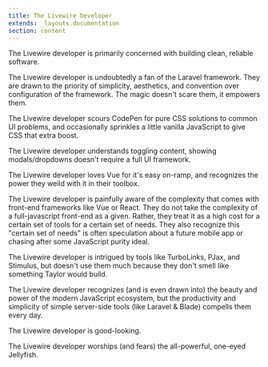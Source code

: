 ```yaml
---
title: The Livewire Developer
extends: _layouts.documentation
section: content
---
```


The Livewire developer is primarily concerned with building clean, reliable software.

The Livewire developer is undoubtedly a fan of the Laravel framework. They are drawn to the priority of simplicity, aesthetics, and convention over configuration of the framework. The magic doesn't scare them, it empowers them.

The Livewire developer scours CodePen for pure CSS solutions to common UI problems, and occasionally sprinkles a little vanilla JavaScript to give CSS that extra boost.

The Livewire developer understands toggling content, showing modals/dropdowns doesn't require a full UI framework.

The Livewire developer loves Vue for it's easy on-ramp, and recognizes the power they weild with it in their toolbox.

The Livewire developer is painfully aware of the complexity that comes with front-end frameworks like Vue or React. They do not take the complexity of a full-javascript front-end as a given. Rather, they treat it as a high cost for a certain set of tools for a certain set of needs. They also recognize this "certain set of needs" is often speculation about a future mobile app or chasing after some JavaScript purity ideal.

The Livewire developer is intrigued by tools like TurboLinks, PJax, and Stimulus, but doesn't use them much because they don't smell like something Taylor would build.

The Livewire developer recognizes (and is even drawn into) the beauty and power of the modern JavaScript ecosystem, but the productivity and simplicity of simple server-side tools (like Laravel & Blade) compells them every day.

The Livewire developer is good-looking.

The Livewire developer worships (and fears) the all-powerful, one-eyed Jellyfish.
